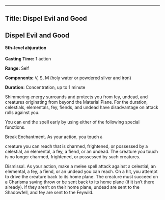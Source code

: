 -------------------------
Title: Dispel Evil and Good
-------------------------

## Dispel Evil and Good

#### 5th-level abjuration


**Casting Time:** 1 action

**Range:** Self

**Components:** V, S, M (holy water or powdered silver and
iron)

**Duration:** Concentration, up to 1 minute


Shimmering energy surrounds and protects you from fey, undead, and
creatures originating from beyond the Material Plane. For the duration,
celestials, elementals, fey, fiends, and undead have disadvantage on
attack rolls against you.

You can end the spell early by using either of the following special
functions.

Break Enchantment. As your action, you touch a

creature you can reach that is charmed, frightened, or possessed by a
celestial, an elemental, a fey, a fiend, or an undead. The creature you
touch is no longer charmed, frightened, or possessed by such creatures.

Dismissal. As your action, make a melee spell attack
against a celestial, an elemental, a fey, a fiend, or an undead you can
reach. On a hit, you attempt to drive the creature back to its home
plane. The creature must succeed on a Charisma saving throw or be sent
back to its home plane (if it isn’t there already). If they aren’t on
their home plane, undead are sent to the Shadowfell, and fey are sent to
the Feywild.


